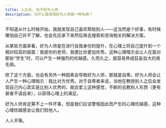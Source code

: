 ```yaml
---
title: 人之忌, 在于好为人师
description: 为什么我觉得好为人师是一种毛病？
---
```


不知道从什么时候开始，我就发现自己喜欢帮助别人——这当然是个好事，有时候哪怕自己并不了解，也会先应承下来然后再去搜索和咨询相关的解决方案。

从某些方面来看，好为人师是在进行自我身份的提升，在心理上将自己提升到一个相对较高的层面：我是你的老师，我便比你更加优秀。这种心理暗示会让人在面对那些“学生”时，可以产生一种强烈的优越感。久而久之，就容易养成狂妄自大的臭毛病。

除了这个方面，也会有另外一种因素会导致好为人师，那就是自卑。好为人师会让人产生一种心理暗示：我比对方优秀。对于自卑者来说，当他在教授别人之后会发现自己内心其实是比别人优秀的，就会爱上这种感觉，不断的去教别人东西（更有甚者不请自来），以获得心理上的满足。

好为人师肯定算不上一件坏事，但是我们应该警惕因此而产生的心理优越感，这种心理优越感会让我们轻他人。

人人平等。
